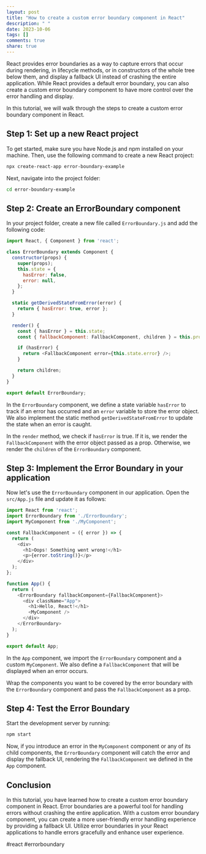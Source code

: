 ```yaml
---
layout: post
title: "How to create a custom error boundary component in React"
description: " "
date: 2023-10-06
tags: []
comments: true
share: true
---
```


React provides error boundaries as a way to capture errors that occur during rendering, in lifecycle methods, or in constructors of the whole tree below them, and display a fallback UI instead of crashing the entire application. While React provides a default error boundary, you can also create a custom error boundary component to have more control over the error handling and display.

In this tutorial, we will walk through the steps to create a custom error boundary component in React.

## Step 1: Set up a new React project

To get started, make sure you have Node.js and npm installed on your machine. Then, use the following command to create a new React project:

```bash
npx create-react-app error-boundary-example
```

Next, navigate into the project folder:

```bash
cd error-boundary-example
```

## Step 2: Create an ErrorBoundary component

In your project folder, create a new file called `ErrorBoundary.js` and add the following code:

```javascript
import React, { Component } from 'react';

class ErrorBoundary extends Component {
  constructor(props) {
    super(props);
    this.state = {
      hasError: false,
      error: null,
    };
  }

  static getDerivedStateFromError(error) {
    return { hasError: true, error };
  }

  render() {
    const { hasError } = this.state;
    const { fallbackComponent: FallbackComponent, children } = this.props;

    if (hasError) {
      return <FallbackComponent error={this.state.error} />;
    }

    return children;
  }
}

export default ErrorBoundary;
```

In the `ErrorBoundary` component, we define a state variable `hasError` to track if an error has occurred and an `error` variable to store the error object. We also implement the static method `getDerivedStateFromError` to update the state when an error is caught.

In the `render` method, we check if `hasError` is true. If it is, we render the `FallbackComponent` with the error object passed as a prop. Otherwise, we render the `children` of the `ErrorBoundary` component.

## Step 3: Implement the Error Boundary in your application

Now let's use the `ErrorBoundary` component in our application. Open the `src/App.js` file and update it as follows:

```javascript
import React from 'react';
import ErrorBoundary from './ErrorBoundary';
import MyComponent from './MyComponent';

const FallbackComponent = ({ error }) => {
  return (
    <div>
      <h1>Oops! Something went wrong!</h1>
      <p>{error.toString()}</p>
    </div>
  );
};

function App() {
  return (
    <ErrorBoundary fallbackComponent={FallbackComponent}>
      <div className="App">
        <h1>Hello, React!</h1>
        <MyComponent />
      </div>
    </ErrorBoundary>
  );
}

export default App;
```

In the `App` component, we import the `ErrorBoundary` component and a custom `MyComponent`. We also define a `FallbackComponent` that will be displayed when an error occurs.

Wrap the components you want to be covered by the error boundary with the `ErrorBoundary` component and pass the `FallbackComponent` as a prop.

## Step 4: Test the Error Boundary

Start the development server by running:

```bash
npm start
```

Now, if you introduce an error in the `MyComponent` component or any of its child components, the `ErrorBoundary` component will catch the error and display the fallback UI, rendering the `FallbackComponent` we defined in the `App` component.

## Conclusion

In this tutorial, you have learned how to create a custom error boundary component in React. Error boundaries are a powerful tool for handling errors without crashing the entire application. With a custom error boundary component, you can create a more user-friendly error handling experience by providing a fallback UI. Utilize error boundaries in your React applications to handle errors gracefully and enhance user experience.

#react #errorboundary